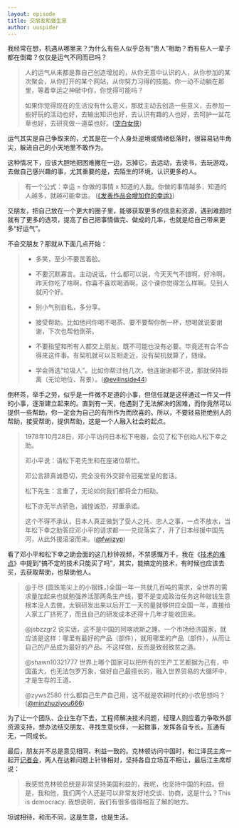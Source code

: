 ```yaml
---
layout: episode
title: 交朋友和做生意
author: uuspider
---
```

我经常在想，机遇从哪里来？为什么有些人似乎总有“贵人”相助？而有些人一辈子都在倒霉？仅仅是运气不同而已吗？

> 人的运气从来都是靠自己创造增加的，从你无意中认识的人，从你参加的某次聚会，从你打开的某个网站，从你努力习得的技能。你一动不动躺在那里，等着幸运之神砸中你，你觉得可能吗？
>
> 如果你觉得现在的生活没有什么意义，那就主动去创造一些意义，去参加一些好玩的活动也好，去输出知识也好，去认识有趣的人也好，去呵护一盆花草也好，去研究做一道菜也好。([空白女侠][ref6])

运气其实是自己争取来的，尤其是在一个人身处逆境或情绪低落时，很容易钻牛角尖，躲进自己的小天地里不敢作为。

这种情况下，应该大胆地把困难撇在一边，忘掉它，去运动，去读书，去玩游戏，去做自己感兴趣的事，尤其重要的是，去陌生的环境，认识更多的人。

> 有一个公式：幸运 = 你做的事情 x 知道的人数。你做的事情越多，知道的人越多，就越可能幸运。 ([《发表作品会增加你的幸运》][ref7])

交朋友，把自己放在一个更大的圈子里，能够获取更多的信息和资源，遇到难题时就有了更多的选项，提高了自己把事情做完、做成的几率，也就是给自己带来更多“好运气”。

不会交朋友？那就从下面几点开始：

> - 多笑，至少不要苦着脸。
>
> - 不要沉默寡言。主动说话，什么都可以说，今天天气不错啊，好冷啊，昨天你吃了啥啊，你喜不喜欢喝酒啊，这个课你觉得怎么样啊。见到人就问个好。
>
> - 别小气别自私，多分享。
>
> - 接受帮助。比如他问你喝不喝茶、要不要帮你倒一杯，想喝就说要谢谢，下次也帮他倒茶。
>
> - 不要指望和所有人都交上朋友。既不可能也没有必要。毕竟还有合不合得来这件事。有契机就可以互相走近，没有契机就算了，随缘。
>
> - 学会筛选“垃圾人”。比如你帮过他几次，他连谢谢都不说，那就保持距离（无论地位、背景）。([@evilinside44][ref5])

倒杯茶，举手之劳，似乎是一件微不足道的小事，但信任就是这样通过一件又一件的小事，逐渐建立起来的。直到有一天，他遇到了无法解决的困难，而你竟然可以提供一些帮助，你一定会为自己的有所作为而欣喜的。所以，不要轻易拒绝别人的帮助，接受帮助，提供帮助，这是一个人融入社会的起点。

> 1978年10月28日，邓小平访问日本松下电器，会见了松下创始人松下幸之助。
>
> 邓小平说：请松下老先生和在座诸位帮忙。
>
> 邓公言辞真诚恳切，完全没有外交辞令冠冕堂皇的套话。
>
> 松下先生：言重了，无论如何我们都将全力相助。
>
> 松下亦无半点骄色，诚惶诚恐，郑重承诺。
>
> 这个不得不承认，日本人真正做到了受人之托、忠人之事，一点不放水，当年松下幸之助答应邓小平的请求都一一兑现落实了，开了日本经援中国先河，从此外援滚滚而来。([@fwjizyp][ref1])

看了邓小平和松下幸之助会面的这几秒钟视频，不禁感慨万千，我在《[技术的难点][ref2]》中提到“搞不定的技术只能买了吗”，其实，能搞定的技术，有时候也应该去买，去获取帮助，也帮助他人。

> @于尽 (圆珠笔尖上的小钢珠，)全国一年一共就几百吨的需求，全世界的需求量加起来也就勉强养活那两条生产线，要不是变成政治任务这种赔钱生意根本没人去做，太钢研发出来以后开工一天的量就够供应全国一年，直接给人家工厂挤死了，而且自己的研发成本还得十几年才能收回来。
>
> @jsbzzgr2 说实话，这不是中国的阿喀琉斯之踵。一个市场经济国家，就应该是这样：哪里有最好的产品（部件），就用哪里的产品（部件），从而让自己的产品成为最好的产品。不这样做，反而是致弱致贫之道。
>
> @shawn10321777 世界上哪个国家可以把所有的生产工艺都据为己有，中国虽大，也无法包罗万象，做好自己最擅长的，融入世界贸易的大循环中，才是生存的王道。
>
> @zyws2580 什么都自己生产自己用，这不就是农耕时代的小农思想吗？([@minzhuziyou666][ref3])

为了让一个团队、企业生存下去，工程师解决技术问题，经理人则应着力争取外部资源支持，想办法结交朋友、寻找生意伙伴，一起做事，发挥各自专长，互通有无，一同成长。

最后，朋友并不总是意见相同、利益一致的。克林顿访问中国时，和江泽民主席一起开[记者会][ref4]，两人在达赖问题上针锋相对，坚持各自立场互不相让，最后江主席却说：

> 我感觉克林顿总统是非常坚持美国利益的，我呢，也坚持中国的利益。但是，我和他，我们两个人还是可以非常友好地交谈、协商，这是什么？This is democracy. 我想说明，我们有很多值得相互了解的地方。

坦诚相待，和而不同，这是生意，也是生活。

[ref1]:https://twitter.com/fwjizyp/status/1131952068384575489
[ref2]:http://about.uuspider.com/2019/12/29/tech.html
[ref3]:https://twitter.com/minzhuziyou666/status/1547718226917724161
[ref4]:https://www.youtube.com/watch?v=ErgLIoWzd4s&t=205s
[ref5]:https://twitter.com/evilinside44/status/1505016136878129161
[ref6]:https://weibo.com/1767964927/KcKvme0Pj
[ref7]:https://www.ruanyifeng.com/blog/2022/09/weekly-issue-223.html
